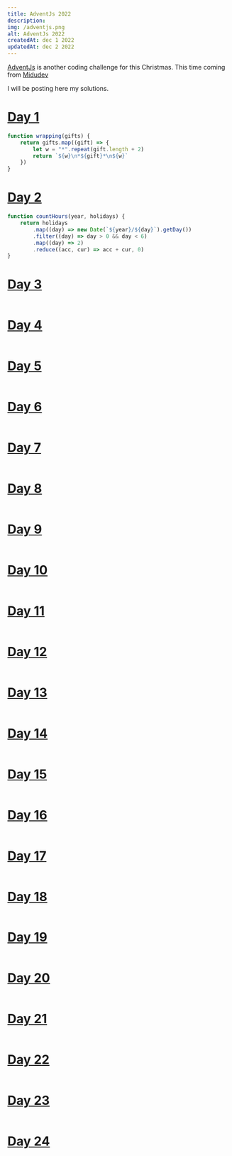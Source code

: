 ```yaml
---
title: AdventJs 2022
description:
img: /adventjs.png
alt: AdventJs 2022
createdAt: dec 1 2022
updatedAt: dec 2 2022
---
```


[AdventJs](https://adventjs.dev/) is another coding challenge for this Christmas. This time coming from [Midudev](https://midu.dev/)

I will be posting here my solutions.

# [Day 1](https://adventjs.dev/challenges/2022/1)

```js
function wrapping(gifts) {
    return gifts.map((gift) => {
        let w = "*".repeat(gift.length + 2)
        return `${w}\n*${gift}*\n${w}`
    })
}
```

# [Day 2](https://adventjs.dev/challenges/2022/2)

```js
function countHours(year, holidays) {
    return holidays
        .map((day) => new Date(`${year}/${day}`).getDay())
        .filter((day) => day > 0 && day < 6)
        .map((day) => 2)
        .reduce((acc, cur) => acc + cur, 0)
}
```

# [Day 3](https://adventjs.dev/challenges/2022/3)

```js

```

# [Day 4](https://adventjs.dev/challenges/2022/4)

```js

```

# [Day 5](https://adventjs.dev/challenges/2022/5)

```js

```

# [Day 6](https://adventjs.dev/challenges/2022/6)

```js

```

# [Day 7](https://adventjs.dev/challenges/2022/7)

```js

```

# [Day 8](https://adventjs.dev/challenges/2022/8)

```js

```

# [Day 9](https://adventjs.dev/challenges/2022/9)

```js

```

# [Day 10](https://adventjs.dev/challenges/2022/10)

```js

```

# [Day 11](https://adventjs.dev/challenges/2022/11)

```js

```

# [Day 12](https://adventjs.dev/challenges/2022/12)

```js

```

# [Day 13](https://adventjs.dev/challenges/2022/13)

```js

```

# [Day 14](https://adventjs.dev/challenges/2022/14)

```js

```

# [Day 15](https://adventjs.dev/challenges/2022/15)

```js

```

# [Day 16](https://adventjs.dev/challenges/2022/16)

```js

```

# [Day 17](https://adventjs.dev/challenges/2022/17)

```js

```

# [Day 18](https://adventjs.dev/challenges/2022/18)

```js

```

# [Day 19](https://adventjs.dev/challenges/2022/19)

```js

```

# [Day 20](https://adventjs.dev/challenges/2022/20)

```js

```

# [Day 21](https://adventjs.dev/challenges/2022/21)

```js

```

# [Day 22](https://adventjs.dev/challenges/2022/22)

```js

```

# [Day 23](https://adventjs.dev/challenges/2022/23)

```js

```

# [Day 24](https://adventjs.dev/challenges/2022/24)

```js

```
